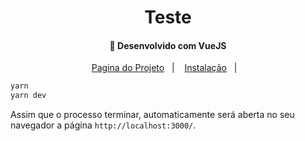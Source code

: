 <h1 align="center">
     Teste
</h1>

<h4 align="center">
  🚀 Desenvolvido com VueJS
</h4>

<p align="center">
  <a href="">Pagina do Projeto</a>&nbsp;&nbsp;&nbsp;|&nbsp;&nbsp;&nbsp;
  <a href="#-instalação">Instalação</a>&nbsp;&nbsp;&nbsp;|&nbsp;&nbsp;&nbsp;
  
</p>


```bash
yarn 
yarn dev
```
Assim que o processo terminar, automaticamente será aberta no seu navegador a página `http://localhost:3000/`.

